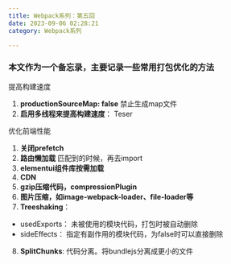 ```yaml
---
title: Webpack系列：第五回
date: 2023-09-06 02:28:21
category: Webpack系列

---
```

### 本文作为一个备忘录，主要记录一些常用打包优化的方法

提高构建速度
1. **productionSourceMap: false**
   禁止生成map文件
2. **启用多线程来提高构建速度**： Teser
 

优化前端性能
1. **关闭prefetch**
2. **路由懒加载**
   匹配到的时候，再去import
3. **elementui组件库按需加载**
4. **CDN**
5. **gzip压缩代码，compressionPlugin**
6. **图片压缩，如image-webpack-loader、file-loader等**
7. **Treeshaking**： 
 - usedExports： 未被使用的模块代码，打包时被自动删除
 - sideEffects： 指定有副作用的模块代码，为false时可以直接删除
 8. **SplitChunks**: 代码分离。将bundlejs分离成更小的文件 